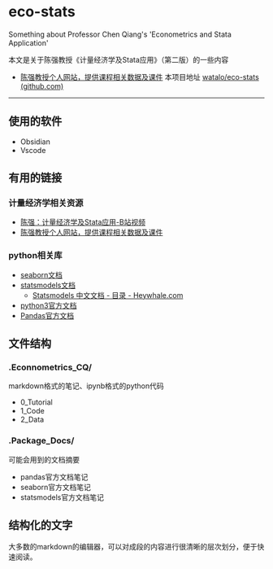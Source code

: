 # eco-stats

Something about Professor Chen Qiang's 'Econometrics and Stata Application' 

本文是关于陈强教授《计量经济学及Stata应用》（第二版）的一些内容
- [陈强教授个人网站，提供课程相关数据及课件](http://www.econometrics-stata.com/)
本项目地址
[watalo/eco-stats (github.com)](https://github.com/watalo/eco-stats)

---
## 使用的软件

- Obsidian
- Vscode
## 有用的链接

### 计量经济学相关资源
- [陈强：计量经济学及Stata应用-B站视频](https://www.bilibili.com/video/BV19i4y1t7WZ/?spm_id_from=333.337.search-card.all.click&vd_source=ccf59e2d27d8396cd8645be81c359035)
- [陈强教授个人网站，提供课程相关数据及课件](http://www.econometrics-stata.com/)
### python相关库
- [seaborn文档](https://seaborn.pydata.org/)
- [statsmodels文档](https://www.statsmodels.org/stable/index.html)
	- [Statsmodels 中文文档 - 目录 - Heywhale.com](https://www.heywhale.com/mw/project/60960b0364d3a200172540c0/content)
- [python3官方文档](https://docs.python.org/zh-cn/3/)
- [Pandas官方文档](https://pandas.pydata.org/pandas-docs/stable/index.html)

## 文件结构

### .Econnometrics_CQ/
markdown格式的笔记、ipynb格式的python代码
- 0_Tutorial
- 1_Code
- 2_Data
### .Package_Docs/
可能会用到的文档摘要
- pandas官方文档笔记
- seaborn官方文档笔记
- statsmodels官方文档笔记

## 结构化的文字

大多数的markdown的编辑器，可以对成段的内容进行很清晰的层次划分，便于快速阅读。